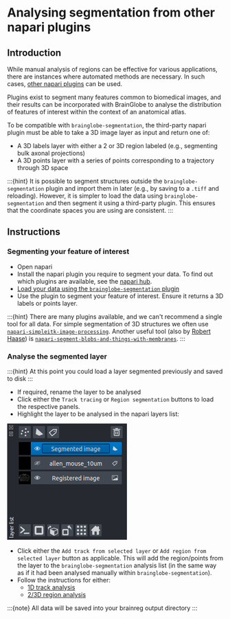 # Analysing segmentation from other napari plugins

## Introduction
While manual analysis of regions can be effective for various applications, there are instances where automated methods 
are necessary. In such cases, [other napari plugins](https://www.napari-hub.org/) can be used. 

Plugins exist to segment 
 many features common to biomedical images, and their results can be incorporated with BrainGlobe to analyse 
the distribution of features of interest within the context of an anatomical atlas. 

To be compatible with `brainglobe-segmentation`, the third-party napari plugin must be able to take a 3D image layer as 
input and return one of:
- A 3D labels layer with either a 2 or 3D region labeled (e.g., segmenting bulk axonal projections)
- A 3D points layer with a series of points corresponding to a trajectory through 3D space

:::{hint}
It is possible to segment structures outside the `brainglobe-segmentation` plugin and import them in later (e.g., by 
saving to a `.tiff` and reloading). However, it is simpler to load the data using `brainglobe-segmentation` and then segment 
it using a third-party plugin. This ensures that the coordinate spaces you are using are consistent. 
:::


## Instructions
### Segmenting your feature of interest
- Open napari
- Install the napari plugin you require to segment your data. To find out which plugins are available, see the 
[napari hub](https://www.napari-hub.org/).
- [Load your data using the `brainglobe-segmentation` plugin](/documentation/brainglobe-segmentation/user-guide/index)
- Use the plugin to segment your feature of interest. Ensure it returns a 3D labels or points layer.

:::{hint}
There are many plugins available, and we can't recommend a single tool for all data. For simple segmentation of 3D 
structures we often use 
[`napari-simpleitk-image-processing`](https://www.napari-hub.org/plugins/napari-simpleitk-image-processing). Another 
useful tool (also by [Robert Haase](https://github.com/haesleinhuepf)) is 
[`napari-segment-blobs-and-things-with-membranes`](https://www.napari-hub.org/plugins/napari-segment-blobs-and-things-with-membranes).
:::

### Analyse the segmented layer
:::{hint}
At this point you could load a layer segmented previously and saved to disk
:::

- If required, rename the layer to be analysed
- Click either the `Track tracing` or `Region segmentation` buttons to load the respective panels. 
- Highlight the layer to be analysed in the napari layers list:

![Highlighting a specific layer](../images/layerlist.png)

- Click either the `Add track from selected layer` or `Add region from selected layer` button as applicable. This will
add the region/points from the layer to the `brainglobe-segmentation` analysis list (in the same way as if it had been 
analysed manually within `brainglobe-segmentation`).
- Follow the instructions for either:
  - [1D track analysis](../../../tutorials/segmenting-1d-tracks)
  - [2/3D region analysis](../../../tutorials/segmenting-3d-structures)

:::{note}
All data will be saved into your brainreg output directory
:::